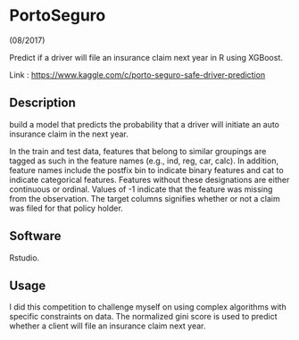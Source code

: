 # PortoSeguro
(08/2017)

Predict if a driver will file an insurance claim next year in R using XGBoost.

Link : https://www.kaggle.com/c/porto-seguro-safe-driver-prediction

## Description
build a model that predicts the probability that a driver will initiate an auto insurance claim in the next year.

In the train and test data, features that belong to similar groupings are tagged as such in the feature names (e.g., ind, reg, car, calc). In addition, feature names include the postfix bin to indicate binary features and cat to indicate categorical features. Features without these designations are either continuous or ordinal. Values of -1 indicate that the feature was missing from the observation. The target columns signifies whether or not a claim was filed for that policy holder.

## Software
Rstudio.

## Usage
I did this competition to challenge myself on using complex algorithms with specific constraints on data. The normalized gini score is used to predict whether a client will file an insurance claim next year.

